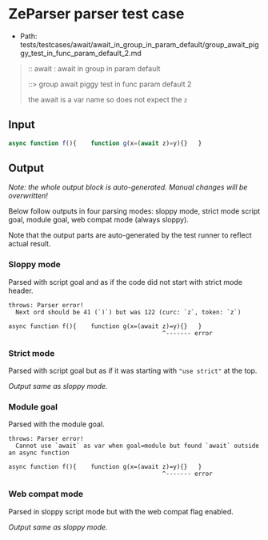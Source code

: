 # ZeParser parser test case

- Path: tests/testcases/await/await_in_group_in_param_default/group_await_piggy_test_in_func_param_default_2.md

> :: await : await in group in param default
>
> ::> group await piggy test in func param default 2
>
> the await is a var name so does not expect the `z`

## Input

`````js
async function f(){    function g(x=(await z)=y){}   }
`````

## Output

_Note: the whole output block is auto-generated. Manual changes will be overwritten!_

Below follow outputs in four parsing modes: sloppy mode, strict mode script goal, module goal, web compat mode (always sloppy).

Note that the output parts are auto-generated by the test runner to reflect actual result.

### Sloppy mode

Parsed with script goal and as if the code did not start with strict mode header.

`````
throws: Parser error!
  Next ord should be 41 (`)`) but was 122 (curc: `z`, token: `z`)

async function f(){    function g(x=(await z)=y){}   }
                                           ^------- error
`````

### Strict mode

Parsed with script goal but as if it was starting with `"use strict"` at the top.

_Output same as sloppy mode._

### Module goal

Parsed with the module goal.

`````
throws: Parser error!
  Cannot use `await` as var when goal=module but found `await` outside an async function

async function f(){    function g(x=(await z)=y){}   }
                                           ^------- error
`````


### Web compat mode

Parsed in sloppy script mode but with the web compat flag enabled.

_Output same as sloppy mode._
